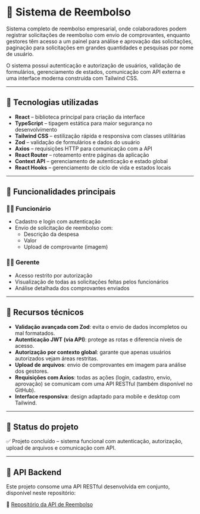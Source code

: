 # 💸 Sistema de Reembolso

Sistema completo de reembolso empresarial, onde colaboradores podem registrar solicitações de reembolso com envio de comprovantes, enquanto gestores têm acesso a um painel para análise e aprovação das solicitações, paginação para solicitações em grandes quantidades e pesquisas por nome de usuário.

O sistema possui autenticação e autorização de usuários, validação de formulários, gerenciamento de estados, comunicação com API externa e uma interface moderna construída com Tailwind CSS.

---

## 🔧 Tecnologias utilizadas

- **React** – biblioteca principal para criação da interface
- **TypeScript** – tipagem estática para maior segurança no desenvolvimento
- **Tailwind CSS** – estilização rápida e responsiva com classes utilitárias
- **Zod** – validação de formulários e dados do usuário
- **Axios** – requisições HTTP para comunicação com a API
- **React Router** – roteamento entre páginas da aplicação
- **Context API** – gerenciamento de autenticação e estado global
- **React Hooks** – gerenciamento de ciclo de vida e estados locais

---

## 🔐 Funcionalidades principais

### 👨‍💼 Funcionário
- Cadastro e login com autenticação
- Envio de solicitação de reembolso com:
  - Descrição da despesa
  - Valor
  - Upload de comprovante (imagem)

### 🧑‍💼 Gerente
- Acesso restrito por autorização
- Visualização de todas as solicitações feitas pelos funcionários
- Análise detalhada dos comprovantes enviados

---

## 🧠 Recursos técnicos

- **Validação avançada com Zod**: evita o envio de dados incompletos ou mal formatados.
- **Autenticação JWT (via API)**: protege as rotas e diferencia níveis de acesso.
- **Autorização por contexto global**: garante que apenas usuários autorizados vejam áreas restritas.
- **Upload de arquivos**: envio de comprovantes em imagem para análise dos gestores.
- **Requisições com Axios**: todas as ações (login, cadastro, envio, aprovação) se comunicam com uma API RESTful (também disponível no GitHub).
- **Interface responsiva**: design adaptado para mobile e desktop com Tailwind.

---

## 📌 Status do projeto
✅ Projeto concluído – sistema funcional com autenticação, autorização, upload de arquivos e comunicação com API.

---

## 🔗 API Backend
Este projeto consome uma API RESTful desenvolvida em conjunto, disponível neste repositório:

🔗 [Repositório da API de Reembolso](https://github.com/JulioStars/API-sistema-de-reemboldo.git)
